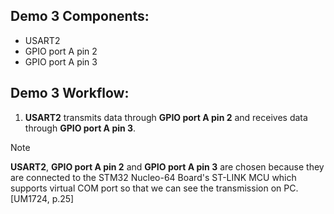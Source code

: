 ## Demo 3 Components:
- USART2
- GPIO port A pin 2
- GPIO port A pin 3

## Demo 3 Workflow:
1. **USART2** transmits data through **GPIO port A pin 2** and receives data through **GPIO port A pin 3**.

>[!NOTE]
> **USART2**, **GPIO port A pin 2** and **GPIO port A pin 3** are chosen because they are connected to the STM32 Nucleo-64 Board's ST-LINK MCU which supports virtual COM port so that we can see the transmission on PC. [UM1724, p.25]
